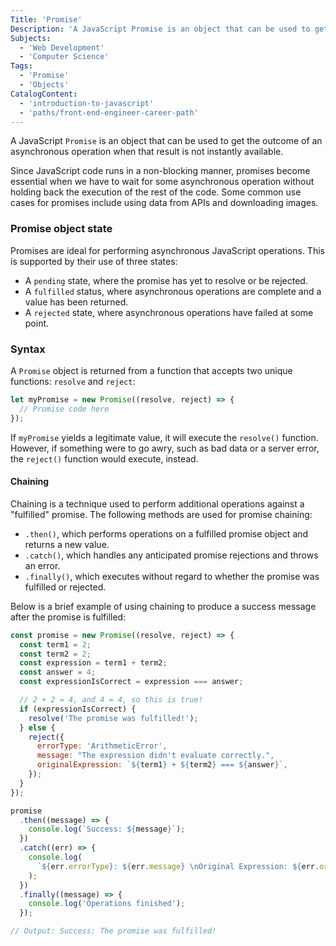 ```yaml
---
Title: 'Promise'
Description: 'A JavaScript Promise is an object that can be used to get the outcome of an asynchronous operation when that result is not instantly available. Since JavaScript code runs in a non-blocking manner, promises become essential when we have to wait for some asynchronous operation without holding back the execution of the rest of the code.'
Subjects:
  - 'Web Development'
  - 'Computer Science'
Tags:
  - 'Promise'
  - 'Objects'
CatalogContent:
  - 'introduction-to-javascript'
  - 'paths/front-end-engineer-career-path'
---
```


A JavaScript `Promise` is an object that can be used to get the outcome of an asynchronous operation when that result is not instantly available.

Since JavaScript code runs in a non-blocking manner, promises become essential when we have to wait for some asynchronous operation without holding back the execution of the rest of the code. Some common use cases for promises include using data from APIs and downloading images.

### Promise object state

Promises are ideal for performing asynchronous JavaScript operations. This is supported by their use of three states:

- A `pending` state, where the promise has yet to resolve or be rejected.
- A `fulfilled` status, where asynchronous operations are complete and a value has been returned.
- A `rejected` state, where asynchronous operations have failed at some point.

### Syntax

A `Promise` object is returned from a function that accepts two unique functions: `resolve` and `reject`:

```js
let myPromise = new Promise((resolve, reject) => {
  // Promise code here
});
```

If `myPromise` yields a legitimate value, it will execute the `resolve()` function. However, if something were to go awry, such as bad data or a server error, the `reject()` function would execute, instead.

#### Chaining

Chaining is a technique used to perform additional operations against a "fulfilled" promise. The following methods are used for promise chaining:

- `.then()`, which performs operations on a fulfilled promise object and returns a new value.
- `.catch()`, which handles any anticipated promise rejections and throws an error.
- `.finally()`, which executes without regard to whether the promise was fulfilled or rejected.

Below is a brief example of using chaining to produce a success message after the promise is fulfilled:

```js
const promise = new Promise((resolve, reject) => {
  const term1 = 2;
  const term2 = 2;
  const expression = term1 + term2;
  const answer = 4;
  const expressionIsCorrect = expression === answer;

  // 2 + 2 = 4, and 4 = 4, so this is true!
  if (expressionIsCorrect) {
    resolve('The promise was fulfilled!');
  } else {
    reject({
      errorType: 'ArithmeticError',
      message: "The expression didn't evaluate correctly.",
      originalExpression: `${term1} + ${term2} === ${answer}`,
    });
  }
});

promise
  .then((message) => {
    console.log(`Success: ${message}`);
  })
  .catch((err) => {
    console.log(
      `${err.errorType}: ${err.message} \nOriginal Expression: ${err.originalExpression}`
    );
  })
  .finally((message) => {
    console.log('Operations finished');
  });

// Output: Success: The promise was fulfilled!
```
